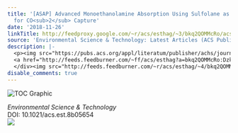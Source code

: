 ```yaml
---
title: '[ASAP] Advanced Monoethanolamine Absorption Using Sulfolane as a Phase Splitter
  for CO<sub>2</sub> Capture'
date: '2018-11-26'
linkTitle: http://feedproxy.google.com/~r/acs/esthag/~3/bkq2QOMMcRo/acs.est.8b05654
source: 'Environmental Science & Technology: Latest Articles (ACS Publications)'
description: |-
  <p><img src="https://pubs.acs.org/appl/literatum/publisher/achs/journals/content/esthag/0/esthag.ahead-of-print/acs.est.8b05654/20181126/images/medium/es-2018-05654t_0007.gif" alt="TOC Graphic"/></p><div><cite>Environmental Science & Technology</cite></div><div>DOI: 10.1021/acs.est.8b05654</div><div class="feedflare">
  <a href="http://feeds.feedburner.com/~ff/acs/esthag?a=bkq2QOMMcRo:DzkQ0anIK-U:yIl2AUoC8zA"><img src="http://feeds.feedburner.com/~ff/acs/esthag?d=yIl2AUoC8zA" border="0"></img></a>
  </div><img src="http://feeds.feedburner.com/~r/acs/esthag/~4/bkq2QOMMcRo" height="1" width="1" ...
disable_comments: true
---
```

<p><img src="https://pubs.acs.org/appl/literatum/publisher/achs/journals/content/esthag/0/esthag.ahead-of-print/acs.est.8b05654/20181126/images/medium/es-2018-05654t_0007.gif" alt="TOC Graphic"/></p><div><cite>Environmental Science & Technology</cite></div><div>DOI: 10.1021/acs.est.8b05654</div><div class="feedflare">
<a href="http://feeds.feedburner.com/~ff/acs/esthag?a=bkq2QOMMcRo:DzkQ0anIK-U:yIl2AUoC8zA"><img src="http://feeds.feedburner.com/~ff/acs/esthag?d=yIl2AUoC8zA" border="0"></img></a>
</div><img src="http://feeds.feedburner.com/~r/acs/esthag/~4/bkq2QOMMcRo" height="1" width="1" ...